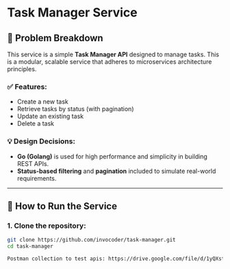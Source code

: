 # Task Manager Service

## 📌 Problem Breakdown

This service is a simple **Task Manager API** designed to manage tasks. This is a modular, scalable service that adheres to microservices architecture principles.

### ✅ Features:
- Create a new task
- Retrieve tasks by status (with pagination)
- Update an existing task
- Delete a task

### 💡 Design Decisions:
- **Go (Golang)** is used for high performance and simplicity in building REST APIs.
- **Status-based filtering** and **pagination** included to simulate real-world requirements.

---

## 🚀 How to Run the Service

### 1. Clone the repository:
```bash
git clone https://github.com/invocoder/task-manager.git
cd task-manager

Postman collection to test apis: https://drive.google.com/file/d/1yQXstC__nPQDsx021XGu0qHg67F94fCo/view
